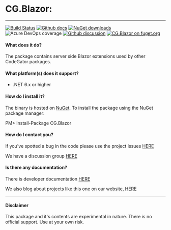 # CG.Blazor: 

---
[![Build Status](https://dev.azure.com/codegator/CG.Blazor/_apis/build/status/CodeGator.CG.Blazor?branchName=main)](https://dev.azure.com/codegator/CG.Blazor/_build/latest?definitionId=30&branchName=main)
[![Github docs](https://img.shields.io/static/v1?label=Documentation&message=online&color=blue)](https://codegator.github.io/CG.Blazor/index.html)
[![NuGet downloads](https://img.shields.io/nuget/dt/CG.Blazor.svg?style=flat)](https://nuget.org/packages/CG.Blazor)
![Azure DevOps coverage](https://img.shields.io/azure-devops/coverage/codegator/CG.Blazor/30)
[![Github discussion](https://img.shields.io/badge/Discussion-online-blue)](https://github.com/CodeGator/CG.Blazor/discussions)
[![CG.Blazor on fuget.org](https://www.fuget.org/packages/CG.Blazor/badge.svg)](https://www.fuget.org/packages/CG.Blazor)

#### What does it do?
The package contains server side Blazor extensions used by other CodeGator packages.

#### What platform(s) does it support?
* .NET 6.x or higher

#### How do I install it?
The binary is hosted on [NuGet](https://www.nuget.org/packages/CG.Blazor). To install the package using the NuGet package manager:

PM> Install-Package CG.Blazor

#### How do I contact you?
If you've spotted a bug in the code please use the project Issues [HERE](https://github.com/CodeGator/CG.Blazor/issues)

We have a discussion group [HERE](https://github.com/CodeGator/CG.Blazor/discussions)

#### Is there any documentation?
There is developer documentation [HERE](https://codegator.github.io/CG.Blazor/)

We also blog about projects like this one on our website, [HERE](http://www.codegator.com)

---

#### Disclaimer
This package and it's contents are experimental in nature. There is no official support. Use at your own risk.


